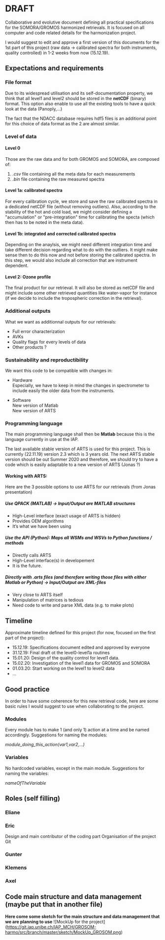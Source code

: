 
# DRAFT
Collaborative and evolutive document defining all practical specifications for the SOMORA/GROMOS harmonized retrievals. It is focused on all computer and code related details for the harmonization project.

I would suggest to edit and approve a first version of this documents for the 1st part of this project (raw data -> calibrated spectra for both instruments, quality controlled) in 1-2 weeks from now (15.12.19).

## Expectations and requirements
### File format
Due to its widespread utilisation and its self-documentation property, we think that all level1 and level2 should be stored in the **netCDF** (binary) format. This option also enable to use all the existing tools to have a quick look at the data (Panoply,...)

The fact that the NDACC database requires hdf5 files is an additional point for this choice of data format as the 2 are almost similar. 

### Level of data
#### Level 0
Those are the raw data and for both GROMOS and SOMORA, are composed of:
1. *.csv* file containing all the meta data for each measurements
2. *.bin* file containing the raw measured spectra

#### Level 1a: calibrated spectra
For every calibration cycle, we store and save the raw calibrated spectra in a dedicated netCDF file (without removing outliers). Also, according to the stability of the hot and cold load, we might consider defining a "accumulation" or "pre-integration" time for calibrating the specta (which then has to be noted in the meta data).

#### Level 1b: integrated and corrected calibrated spectra
Depending on the anaylsis, we might need different integration time and take different decision regarding what to do with the outliers. It might make sense then to do this now and not before storing the calibrated spectra. In this step, we would also include all correction that are instrument dependent.

#### Level 2: Ozone profile
The final product for our retrieval. It will also be stored as netCDF file and might include some other retrieved quantities like water-vapor for instance (if we decide to include the tropospheric correction in the retrieval).

### Additional outputs
What we want as additionnal outputs for our retrievals:
* Full error characterization
* AVKs
* Quality flags for every levels of data
* Other products ?

### Sustainability and reproductibility
We want this code to be compatible with changes in:
* Hardware<br/> 
Especially, we have to keep in mind the changes in spectrometer to include easily the older data from the instruments.

* Software<br/>
New version of Matlab<br/>
New version of ARTS 

### Programming language 
The main programming language shall then be **Matlab** because this is the language currently in use at the IAP. 

The last available stable version of ARTS is used for this project. This is currently (22.11.19) version 2.3 which is 3 years old. 
The next ARTS stable version should be out Summer 2020 and therefore, we should try to have a code which is easily adaptable to a new version of ARTS (Jonas ?)

#### Working with ARTS:

Here are the 3 possible options to use ARTS for our retrievals (from Jonas presentation)
>
##### Use QPACK (MATLAB) → Input/Output are MATLAB structures
* High-Level interface (exact usage of ARTS is hidden)
* Provides OEM algorithms
* It’s what we have been using
>
##### Use the API (Python): Maps all WSMs and WSVs to Python functions / methods
* Directly calls ARTS
* High-Level interface(s) in developement
* It is the future.
>
##### Directly with .arts files (and therefore writing those files with either Matlab or Python) -> Input/Output are XML-files
* Very close to ARTS itself
* Manipulation of matrices is tedious
* Need code to write and parse XML data (e.g. to make plots)

## Timeline
Approximate timeline defined for this project (for now, focused on the first part of the project):

* 15.12.19: Specifications document edited and approved by everyone
* 31.12.19: Final draft ot the level0-level1a routines
* 15.01.20: Design of the quality control for level1 data.
* 15.02.20: Investigation of the level1 data for GROMOS and SOMORA
* 01.03.20: Start working on the level1 to level2 data
* ...

## Good practice
In order to have some coherence for this new retrieval code, here are some basic rules I would suggest to use when collaborating to the project.

### Modules
Every module has to make 1 (and only 1) action at a time and be named accordingly. Suggestions for naming the modules:

*module_doing_this_action(var1,var2,...)*

### Variables 
No hardcoded variables, except in the main module. Suggestions for naming the variables:

*nameOfTheVariable*

## Roles (self filling)

### Eliane

### Eric
Design and main contributor of the coding part
Organisation of the project
Git

### Gunter

### Klemens

### Axel

## Code main structure and data management  (maybe put that in another file)
**Here come some sketch for the main structure and data management that we are planning to use**
![MockUp for the project] (https://git.iap.unibe.ch/IAP_MCH/GROSOM-harmo/src/branch/master/sketch/MockUp_GROSOM.png)